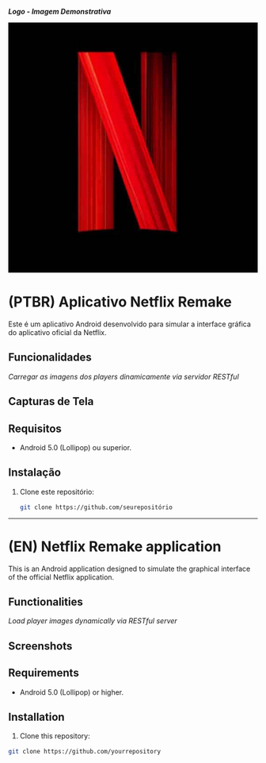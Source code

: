 _**Logo - Imagem Demonstrativa**_

![Logol](https://github.com/SAANDRIN/ImagensConjunto/blob/main/Netflix%20-%20Logo.jpg)

# (PTBR) Aplicativo Netflix Remake

Este é um aplicativo Android desenvolvido para simular a interface gráfica do aplicativo oficial da Netflix.

## Funcionalidades

_Carregar as imagens dos players dinamicamente via servidor RESTful_


## Capturas de Tela



## Requisitos

- Android 5.0 (Lollipop) ou superior.

## Instalação

1. Clone este repositório:
   ```sh
   git clone https://github.com/seurepositório


---------------------------------------------------------------------------------------------------------------------------------------------------------------------------
# (EN) Netflix Remake application


This is an Android application designed to simulate the graphical interface of the official Netflix application.

## Functionalities

_Load player images dynamically via RESTful server_


## Screenshots



## Requirements

- Android 5.0 (Lollipop) or higher.

## Installation

1. Clone this repository:
 ```sh
 git clone https://github.com/yourrepository
